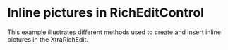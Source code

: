 # Inline pictures in RichEditControl


<p>This example illustrates different methods used to create and insert inline pictures in the XtraRichEdit.</p>

<br/>



